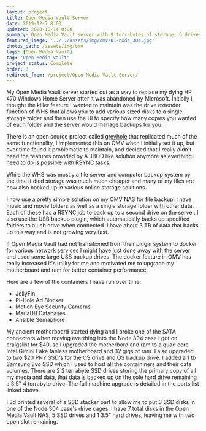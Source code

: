 ```yaml
---
layout: project
title: Open Media Vault Server
date: 2019-12-7 8:00
updated: 2020-10-14 8:00
summary: Open Media Vault server with 9 terrabytes of storage, 6 drives and 32 gigs of ram for use as redundant file backup and host for Docker containers running assorted services.
featured_image: '../../assets/img/omv/01-node_304.jpg'
photos_path: /assets/img/omv
tags: [Open Media Vault]
tag: "Open Media Vault"
project_status: Complete
order: 3
redirect_from: /project/Open-Media-Vault-Server/
---
```


My Open Media Vault server started out as a way to replace my dying HP 470 Windows Home Server after it was abandoned by Microsoft.  Initially I thought the killer feature I wanted to maintain was the drive extender function of WHS that allows you to add various sized disks to a single storage folder and then use the UI to specify how many copies you wanted of each folder and the server would manage backups for you. 

There is an open source project called [greyhole](https://www.greyhole.net/) that replicated much of the same functionality, I implemented this on OMV when I initially set it up, but over time found it problematic to maintain, and decided that I really didn't need the features provided by A JBOD like solution anymore as everthing I need to do is possible with RSYNC tasks.

While the WHS was mostly a file server and computer backup system by the time it died storage was much much cheaper and many of my files are now also backed up in various online storage solutions.

I now use a pretty simple solution on my OMV NAS for file backup.  I have music and movie folders as well as a single storage folder with other data. Each of these has a RSYNC job to back up to a second drive on the server. I also use the USB backup plugin, which automatically backs up specified folders to a usb drive when connected.  I have about 3 TB of data that backs up this way and is not growing very fast.

If Open Media Vault had not transitioned from their plugin system to docker for various network services I might have just done away with the server and used some large USB backup drives.  The docker feature in OMV has really increased it's utility for me and motivated me to upgrade my motherboard and ram for better container performance.

Here are a few of the containers I have run over time:

* JellyFin
* Pi-Hole Ad Blocker
* Motion Eye Security Cameras
* MariaDB Databases
* Ansible Semaphore

My ancient motherboard started dying and I broke one of the SATA connectors when moving everthing into the Node 304 case I got on craigslist for $40, so I upgraded the motherbord and ram to a quad core Intel Gimini Lake fanless motherboard and 32 gigs of ram. I also upgraded to two $20 PNY SSD's for the OS drive and OS backup drive. I added a 1 tb Samsung Evo SSD which I used to host all the containiners and their data volumes. There are 2 2 terrabyte SSD drives storing the primary copy of all my media and data, that data is backed up on the sole hard drive remaining a 3.5" 4 terrabyte drive. The full machine upgrade is detailed in the parts list linked above.

I 3d printed several of a SSD stacker part to allow me to put 3 SSD disks in one of the Node 304 case's drive cages. I have 7 total disks in the Open Media Vault NAS, 5 SSD drives and 1 3.5" hard drives, leaving me with two open slot remaining.